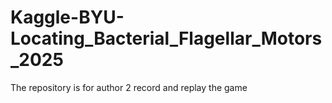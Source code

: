 # Kaggle-BYU-Locating_Bacterial_Flagellar_Motors_2025
The repository is for author 2 record and replay the game
